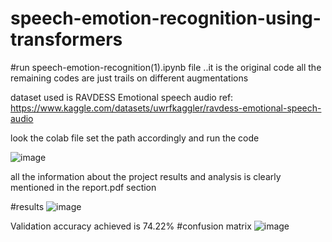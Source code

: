 # speech-emotion-recognition-using-transformers

#run speech-emotion-recognition(1).ipynb file ..it is the original code all the remaining codes are just trails on different augmentations

dataset used is RAVDESS Emotional speech audio ref: https://www.kaggle.com/datasets/uwrfkaggler/ravdess-emotional-speech-audio 

look the colab file set the path accordingly and run the code 

![image](https://github.com/akash1akash1/speech-emotion-recognition/assets/128292061/beecb009-6720-44c6-9e08-abf8b2ab4cfb)


all the information about the project results and analysis is clearly mentioned in the report.pdf section 

#results 
![image](https://github.com/akash1akash1/speech-emotion-recognition/assets/128292061/e49b645d-f443-4985-a19f-3b3029fa29b6)

Validation accuracy achieved is 74.22% 
#confusion matrix 
![image](https://github.com/akash1akash1/speech-emotion-recognition/assets/128292061/769c136c-23d0-4d67-9bbd-bdb1c3b88c66)




